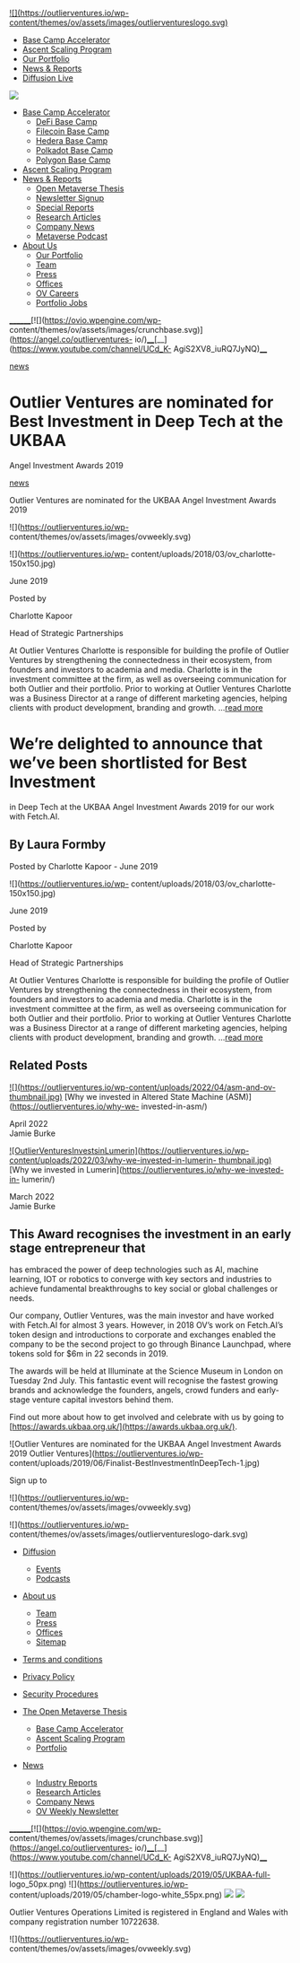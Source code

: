 [ ![](https://outlierventures.io/wp-
content/themes/ov/assets/images/outlierventureslogo.svg) ](/)

  * [Base Camp Accelerator](https://outlierventures.io/base-camp/)
  * [Ascent Scaling Program](https://outlierventures.io/ascent/ "Ascent")
  * [Our Portfolio](/portfolio/)
  * [News & Reports](https://outlierventures.io/news/)
  * [Diffusion Live](https://diffusion.events/)

![](https://outlierventures.io/wp-content/themes/ov/assets/images/close.svg)

  * [Base Camp Accelerator](https://outlierventures.io/base-camp/)
    * [DeFi Base Camp](https://outlierventures.io/base-camp/defi-base-camp)
    * [Filecoin Base Camp](https://outlierventures.io/filecoin-base-camp/)
    * [Hedera Base Camp](https://outlierventures.io/base-camp/hedera-base-camp)
    * [Polkadot Base Camp](https://outlierventures.io/base-camp/polkadot-base-camp)
    * [Polygon Base Camp](https://outlierventures.io/base-camp/polygon-base-camp)
  * [Ascent Scaling Program](https://outlierventures.io/ascent/)
  * [News & Reports](https://outlierventures.io/intelligence/ "Intelligence")
    * [Open Metaverse Thesis](https://outlierventures.io/research/the-open-metaverse-os/)
    * [Newsletter Signup](https://outlierventures.io/sign-up/ "Sign Up")
    * [Special Reports](https://outlierventures.io/reports/ "Reports")
    * [Research Articles](/research/ "Research")
    * [Company News](/news/ "News")
    * [Metaverse Podcast](/podcast-overview/ "Podcasts")
  * [About Us](https://outlierventures.io/about-us/ "About us")
    * [Our Portfolio](/portfolio/ "Portfolio")
    * [Team](/team/ "Team")
    * [Press](https://outlierventures.io/press/ "Press")
    * [Offices](https://outlierventures.io/offices/ "Offices")
    * [OV Careers](https://outlierventures.io/careers/)
    * [Portfolio Jobs](https://jobs.outlierventures.io/jobs)

[__](https://www.linkedin.com/company/OutlierVentures)[__](https://twitter.com/oviohq)[__](https://t.me/outlierventures)[![](https://ovio.wpengine.com/wp-
content/themes/ov/assets/images/crunchbase.svg)](https://angel.co/outlierventures-
io/)[__](https://github.com/OutlierVentures)[__](https://www.youtube.com/channel/UCd_K-
AgiS2XV8_iuRQ7JyNQ)[__](https://discord.gg/qjcZKsfXXM)

[news](https://outlierventures.io/news/)

# Outlier Ventures are nominated for Best Investment in Deep Tech at the UKBAA
Angel Investment Awards 2019

[news](https://outlierventures.io/news/)

Outlier Ventures are nominated for the UKBAA Angel Investment Awards 2019

![](https://outlierventures.io/wp-
content/themes/ov/assets/images/ovweekly.svg)

![](https://outlierventures.io/wp-
content/uploads/2018/03/ov_charlotte-150x150.jpg)

June 2019

Posted by

Charlotte Kapoor

Head of Strategic Partnerships

At Outlier Ventures Charlotte is responsible for building the profile of
Outlier Ventures by strengthening the connectedness in their ecosystem, from
founders and investors to academia and media. Charlotte is in the investment
committee at the firm, as well as overseeing communication for both Outlier
and their portfolio. Prior to working at Outlier Ventures Charlotte was a
Business Director at a range of different marketing agencies, helping clients
with product development, branding and growth. ...[read
more](https://outlierventures.io/team/charlotte-baker/)

# We’re delighted to announce that we’ve been shortlisted for Best Investment
in Deep Tech at the UKBAA Angel Investment Awards 2019 for our work with
Fetch.AI.

## By Laura Formby

Posted by Charlotte Kapoor - June 2019

![](https://outlierventures.io/wp-
content/uploads/2018/03/ov_charlotte-150x150.jpg)

June 2019

Posted by

Charlotte Kapoor

Head of Strategic Partnerships

At Outlier Ventures Charlotte is responsible for building the profile of
Outlier Ventures by strengthening the connectedness in their ecosystem, from
founders and investors to academia and media. Charlotte is in the investment
committee at the firm, as well as overseeing communication for both Outlier
and their portfolio. Prior to working at Outlier Ventures Charlotte was a
Business Director at a range of different marketing agencies, helping clients
with product development, branding and growth. ...[read
more](https://outlierventures.io/team/charlotte-baker/)

## Related Posts

[ ![](https://outlierventures.io/wp-content/uploads/2022/04/asm-and-ov-
thumbnail.jpg)](https://outlierventures.io/why-we-invested-in-asm/) [Why we
invested in Altered State Machine (ASM)](https://outlierventures.io/why-we-
invested-in-asm/)

April 2022  
Jamie Burke

[ ![OutlierVenturesInvestsinLumerin](https://outlierventures.io/wp-
content/uploads/2022/03/why-we-invested-in-lumerin-
thumbnail.jpg)](https://outlierventures.io/why-we-invested-in-lumerin/) [Why
we invested in Lumerin](https://outlierventures.io/why-we-invested-in-
lumerin/)

March 2022  
Jamie Burke

## This Award recognises the investment in an early stage entrepreneur that
has embraced the power of deep technologies such as AI, machine learning, IOT
or robotics to converge with key sectors and industries to achieve fundamental
breakthroughs to key social or global challenges or needs.

Our company, Outlier Ventures, was the main investor and have worked with
Fetch.AI for almost 3 years. However, in 2018 OV’s work on Fetch.AI’s token
design and introductions to corporate and exchanges enabled the company to be
the second project to go through Binance Launchpad, where tokens sold for $6m
in 22 seconds in 2019.

The awards will be held at Illuminate at the Science Museum in London on
Tuesday 2nd July. This fantastic event will recognise the fastest growing
brands and acknowledge the founders, angels, crowd funders and early-stage
venture capital investors behind them.

Find out more about how to get involved and celebrate with us by going to
[https://awards.ukbaa.org.uk/](https://awards.ukbaa.org.uk/).

![Outlier Ventures are nominated for the UKBAA Angel Investment Awards 2019
Outlier Ventures](https://outlierventures.io/wp-
content/uploads/2019/06/Finalist-BestInvestmentInDeepTech-1.jpg)



Sign up to

![](https://outlierventures.io/wp-
content/themes/ov/assets/images/ovweekly.svg)

![](https://outlierventures.io/wp-
content/themes/ov/assets/images/outlierventureslogo-dark.svg)

  * [Diffusion](https://outlierventures.io/diffusion/ "Diffusion")
    * [Events](/events/ "Events")
    * [Podcasts](/podcasts/ "Podcasts")
  * [About us](https://outlierventures.io/about-us/ "About us")
    * [Team](/team/ "Team")
    * [Press](https://outlierventures.io/press/ "Press")
    * [Offices](https://outlierventures.io/offices/ "Offices")
    * [Sitemap](https://outlierventures.io/sitemap/ "Sitemap")
  * [Terms and conditions](https://outlierventures.io/terms-and-conditions/ "Terms and conditions")
  * [Privacy Policy](https://outlierventures.io/privacy-policy/ "Privacy policy")
  * [Security Procedures](https://outlierventures.io/security-procedures/ "Security Procedures")

  * [The Open Metaverse Thesis](https://outlierventures.io/research/the-open-metaverse-os/)
    * [Base Camp Accelerator](https://outlierventures.io/base-camp/)
    * [Ascent Scaling Program](https://outlierventures.io/ascent/)
    * [Portfolio](/portfolio)
  * [News](https://outlierventures.io/intelligence/)
    * [Industry Reports](/reports/)
    * [Research Articles](/research/)
    * [Company News](/news/)
    * [OV Weekly Newsletter](/sign-up/)

[__](https://www.linkedin.com/company/OutlierVentures)[__](https://twitter.com/oviohq)[__](https://t.me/outlierventures)[![](https://ovio.wpengine.com/wp-
content/themes/ov/assets/images/crunchbase.svg)](https://angel.co/outlierventures-
io/)[__](https://github.com/OutlierVentures)[__](https://www.youtube.com/channel/UCd_K-
AgiS2XV8_iuRQ7JyNQ)[__](https://discord.gg/qjcZKsfXXM)

![](https://outlierventures.io/wp-content/uploads/2019/05/UKBAA-full-
logo_50px.png) ![](https://outlierventures.io/wp-
content/uploads/2019/05/chamber-logo-white_55px.png)
![](https://outlierventures.io/wp-content/uploads/2019/05/BVCA.png)
![](https://outlierventures.io/wp-content/uploads/2019/04/WSBA.png)

Outlier Ventures Operations Limited is registered in England and Wales with
company registration number 10722638.

![](https://outlierventures.io/wp-
content/themes/ov/assets/images/ovweekly.svg)

